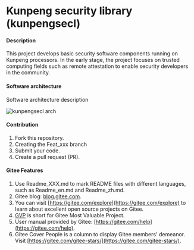# Kunpeng security library (kunpengsecl)

#### Description
This project develops basic security software components running on Kunpeng processors. In the early stage, the project focuses on trusted computing fields such as remote attestation to enable security developers in the community.

#### Software architecture
Software architecture description

![kunpengsecl arch](https://gitee.com/openeuler/G11N/raw/master/learning-materials/open-source-basics/images/%E6%8D%95%E8%8E%B7.PNG)

#### Contribution

1.	Fork this repository.
2.	Creating the Feat_xxx branch
3.	Submit your code.
4.	Create a pull request (PR).

#### Gitee Features

1.  Use Readme_XXX.md to mark README files with different languages, such as Readme_en.md and Readme_zh.md.
2.  Gitee blog: [blog.gitee.com](https://blog.gitee.com).
3.  You can visit [https://gitee.com/explore](https://gitee.com/explore) to learn about excellent open source projects on Gitee.
4.  [GVP](https://gitee.com/gvp) is short for Gitee Most Valuable Project.
5.  User manual provided by Gitee: [https://gitee.com/help](https://gitee.com/help).
6.  Gitee Cover People is a column to display Gitee members' demeanor. Visit [https://gitee.com/gitee-stars/](https://gitee.com/gitee-stars/).